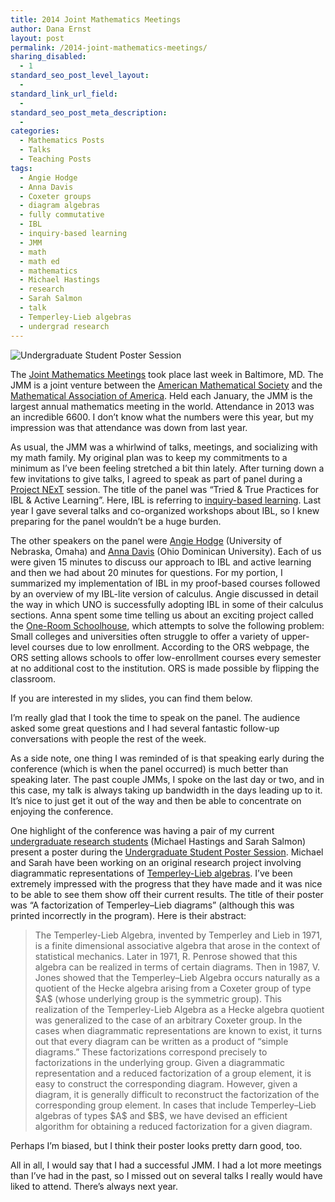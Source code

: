 ```yaml
---
title: 2014 Joint Mathematics Meetings
author: Dana Ernst
layout: post
permalink: /2014-joint-mathematics-meetings/
sharing_disabled:
  - 1
standard_seo_post_level_layout:
  - 
standard_link_url_field:
  - 
standard_seo_post_meta_description:
  - 
categories:
  - Mathematics Posts
  - Talks
  - Teaching Posts
tags:
  - Angie Hodge
  - Anna Davis
  - Coxeter groups
  - diagram algebras
  - fully commutative
  - IBL
  - inquiry-based learning
  - JMM
  - math
  - math ed
  - mathematics
  - Michael Hastings
  - research
  - Sarah Salmon
  - talk
  - Temperley-Lieb algebras
  - undergrad research
---
```

<div class="kcite-section" kcite-section-id="1166">
  <p>
    <img src="http://i2.wp.com/danaernst.com/wp-content/uploads/2014/01/IMG_3817.jpg?fit=610%2C436" alt="Undergraduate Student Poster Session" class="aligncenter size-full wp-image-1171" data-recalc-dims="1" />
  </p>
  
  <p>
    The <a href="http://jointmathematicsmeetings.org/jmm">Joint Mathematics Meetings</a> took place last week in Baltimore, MD. The JMM is a joint venture between the <a href="http://www.ams.org/home/page">American Mathematical Society</a> and the <a href="http://www.maa.org/">Mathematical Association of America</a>. Held each January, the JMM is the largest annual mathematics meeting in the world. Attendance in 2013 was an incredible 6600. I don&#8217;t know what the numbers were this year, but my impression was that attendance was down from last year.
  </p>
  
  <p>
    As usual, the JMM was a whirlwind of talks, meetings, and socializing with my math family. My original plan was to keep my commitments to a minimum as I&#8217;ve been feeling stretched a bit thin lately. After turning down a few invitations to give talks, I agreed to speak as part of panel during a <a href="http://archives.math.utk.edu/projnext/">Project NExT</a> session. The title of the panel was &#8220;Tried & True Practices for IBL & Active Learning&#8221;. Here, IBL is referring to <a href="http://maamathedmatters.blogspot.com/2013/05/what-heck-is-ibl.html">inquiry-based learning</a>. Last year I gave several talks and co-organized workshops about IBL, so I knew preparing for the panel wouldn&#8217;t be a huge burden.
  </p>
  
  <p>
    The other speakers on the panel were <a href="http://www.unomaha.edu/math/people/hodge/">Angie Hodge</a> (University of Nebraska, Omaha) and <a href="http://www.ohiodominican.edu/templates/academics-faculty.aspx?id=19327353083">Anna Davis</a> (Ohio Dominican University). Each of us were given 15 minutes to discuss our approach to IBL and active learning and then we had about 20 minutes for questions. For my portion, I summarized my implementation of IBL in my proof-based courses followed by an overview of my IBL-lite version of calculus. Angie discussed in detail the way in which UNO is successfully adopting IBL in some of their calculus sections. Anna spent some time telling us about an exciting project called the <a href="http://www.one-room-schoolhouse.com/">One-Room Schoolhouse</a>, which attempts to solve the following problem: Small colleges and universities often struggle to offer a variety of upper-level courses due to low enrollment. According to the ORS webpage, the ORS setting allows schools to offer low-enrollment courses every semester at no additional cost to the institution. ORS is made possible by flipping the classroom.
  </p>
  
  <p>
    If you are interested in my slides, you can find them below.
  </p>
  
  <div>
  </div>
  
  <p>
    I&#8217;m really glad that I took the time to speak on the panel. The audience asked some great questions and I had several fantastic follow-up conversations with people the rest of the week.
  </p>
  
  <p>
    As a side note, one thing I was reminded of is that speaking early during the conference (which is when the panel occurred) is much better than speaking later. The past couple JMMs, I spoke on the last day or two, and in this case, my talk is always taking up bandwidth in the days leading up to it. It&#8217;s nice to just get it out of the way and then be able to concentrate on enjoying the conference.
  </p>
  
  <p>
    One highlight of the conference was having a pair of my current <a href="http://danaernst.com/scholarship/undergraduate-research/">undergraduate research students</a> (Michael Hastings and Sarah Salmon) present a poster during the <a href="http://www.maa.org/programs/students/undergraduate-research/jmm-poster-session">Undergraduate Student Poster Session</a>. Michael and Sarah have been working on an original research project involving diagrammatic representations of <a href="http://en.wikipedia.org/wiki/Temperley%E2%80%93Lieb_algebra">Temperley-Lieb algebras</a>. I&#8217;ve been extremely impressed with the progress that they have made and it was nice to be able to see them show off their current results. The title of their poster was &#8220;A factorization of Temperley&#8211;Lieb diagrams&#8221; (although this was printed incorrectly in the program). Here is their abstract:
  </p>
  
  <blockquote>
    <p>
      The Temperley-Lieb Algebra, invented by Temperley and Lieb in 1971, is a finite dimensional associative algebra that arose in the context of statistical mechanics. Later in 1971, R. Penrose showed that this algebra can be realized in terms of certain diagrams. Then in 1987, V. Jones showed that the Temperley&#8211;Lieb Algebra occurs naturally as a quotient of the Hecke algebra arising from a Coxeter group of type $A$ (whose underlying group is the symmetric group). This realization of the Temperley-Lieb Algebra as a Hecke algebra quotient was generalized to the case of an arbitrary Coxeter group. In the cases when diagrammatic representations are known to exist, it turns out that every diagram can be written as a product of &#8220;simple diagrams.&#8221; These factorizations correspond precisely to factorizations in the underlying group. Given a diagrammatic representation and a reduced factorization of a group element, it is easy to construct the corresponding diagram. However, given a diagram, it is generally difficult to reconstruct the factorization of the corresponding group element. In cases that include Temperley&#8211;Lieb algebras of types $A$ and $B$, we have devised an efficient algorithm for obtaining a reduced factorization for a given diagram.
    </p>
  </blockquote>
  
  <p>
    Perhaps I&#8217;m biased, but I think their poster looks pretty darn good, too.
  </p>
  
  <div>
  </div>
  
  <p>
    All in all, I would say that I had a successful JMM. I had a lot more meetings than I&#8217;ve had in the past, so I missed out on several talks I really would have liked to attend. There&#8217;s always next year.
  </p>
  
  <!-- kcite active, but no citations found -->
</div>

<!-- kcite-section 1166 -->
